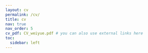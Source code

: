 ```yaml
---
layout: cv
permalink: /cv/
title: cv
nav: true
nav_order: 5
cv_pdf: CV_weiyue.pdf # you can also use external links here
toc:
  sidebar: left
---
```

